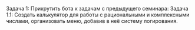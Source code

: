 Задача 1: Прикрутить бота к задачам с предыдущего семинара:
Задача 1.1: Создать калькулятор для работы с рациональными и комплексными числами, организовать меню, добавив в неё систему логирования.
